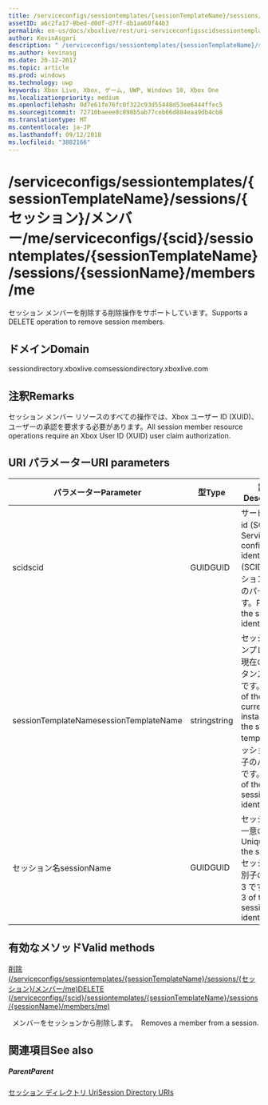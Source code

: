 ```yaml
---
title: /serviceconfigs/sessiontemplates/{sessionTemplateName}/sessions/{セッション}/メンバー/me
assetID: a6c2fa17-8bed-d0df-d7ff-db1aa60f44b3
permalink: en-us/docs/xboxlive/rest/uri-serviceconfigsscidsessiontemplatessessiontemplatenamesessionssessionnamemembersme.html
author: KevinAsgari
description: " /serviceconfigs/sessiontemplates/{sessionTemplateName}/sessions/{セッション}/メンバー/me"
ms.author: kevinasg
ms.date: 20-12-2017
ms.topic: article
ms.prod: windows
ms.technology: uwp
keywords: Xbox Live, Xbox, ゲーム, UWP, Windows 10, Xbox One
ms.localizationpriority: medium
ms.openlocfilehash: 0d7e61fe76fc0f322c93d55448d53ee6444ffec5
ms.sourcegitcommit: 72710baeee8c898b5ab77ceb66d884eaa9db4cb8
ms.translationtype: MT
ms.contentlocale: ja-JP
ms.lasthandoff: 09/12/2018
ms.locfileid: "3882166"
---
```

# <a name="serviceconfigsscidsessiontemplatessessiontemplatenamesessionssessionnamemembersme"></a><span data-ttu-id="5398c-104">/serviceconfigs/sessiontemplates/{sessionTemplateName}/sessions/{セッション}/メンバー/me</span><span class="sxs-lookup"><span data-stu-id="5398c-104">/serviceconfigs/{scid}/sessiontemplates/{sessionTemplateName}/sessions/{sessionName}/members/me</span></span>
<span data-ttu-id="5398c-105">セッション メンバーを削除する削除操作をサポートしています。</span><span class="sxs-lookup"><span data-stu-id="5398c-105">Supports a DELETE operation to remove session members.</span></span>
<a id="ID4EO"></a>


## <a name="domain"></a><span data-ttu-id="5398c-106">ドメイン</span><span class="sxs-lookup"><span data-stu-id="5398c-106">Domain</span></span>
<span data-ttu-id="5398c-107">sessiondirectory.xboxlive.com</span><span class="sxs-lookup"><span data-stu-id="5398c-107">sessiondirectory.xboxlive.com</span></span>  
<a id="ID4ET"></a>

 
## <a name="remarks"></a><span data-ttu-id="5398c-108">注釈</span><span class="sxs-lookup"><span data-stu-id="5398c-108">Remarks</span></span>

<span data-ttu-id="5398c-109">セッション メンバー リソースのすべての操作では、Xbox ユーザー ID (XUID)、ユーザーの承認を要求する必要があります。</span><span class="sxs-lookup"><span data-stu-id="5398c-109">All session member resource operations require an Xbox User ID (XUID) user claim authorization.</span></span>

<a id="ID4EAB"></a>


## <a name="uri-parameters"></a><span data-ttu-id="5398c-110">URI パラメーター</span><span class="sxs-lookup"><span data-stu-id="5398c-110">URI parameters</span></span>

| <span data-ttu-id="5398c-111">パラメーター</span><span class="sxs-lookup"><span data-stu-id="5398c-111">Parameter</span></span>| <span data-ttu-id="5398c-112">型</span><span class="sxs-lookup"><span data-stu-id="5398c-112">Type</span></span>| <span data-ttu-id="5398c-113">説明</span><span class="sxs-lookup"><span data-stu-id="5398c-113">Description</span></span>|
| --- | --- | --- |
| <span data-ttu-id="5398c-114">scid</span><span class="sxs-lookup"><span data-stu-id="5398c-114">scid</span></span>| <span data-ttu-id="5398c-115">GUID</span><span class="sxs-lookup"><span data-stu-id="5398c-115">GUID</span></span>| <span data-ttu-id="5398c-116">サービス構成 id (SCID)。</span><span class="sxs-lookup"><span data-stu-id="5398c-116">Service configuration identifier (SCID).</span></span> <span data-ttu-id="5398c-117">セッション識別子のパート 1 です。</span><span class="sxs-lookup"><span data-stu-id="5398c-117">Part 1 of the session identifier.</span></span>|
| <span data-ttu-id="5398c-118">sessionTemplateName</span><span class="sxs-lookup"><span data-stu-id="5398c-118">sessionTemplateName</span></span>| <span data-ttu-id="5398c-119">string</span><span class="sxs-lookup"><span data-stu-id="5398c-119">string</span></span>| <span data-ttu-id="5398c-120">セッション テンプレートの現在のインスタンスの名前です。</span><span class="sxs-lookup"><span data-stu-id="5398c-120">Name of the current instance of the session template.</span></span> <span data-ttu-id="5398c-121">セッション識別子のパート 2 です。</span><span class="sxs-lookup"><span data-stu-id="5398c-121">Part 2 of the session identifier.</span></span>|
| <span data-ttu-id="5398c-122">セッション名</span><span class="sxs-lookup"><span data-stu-id="5398c-122">sessionName</span></span>| <span data-ttu-id="5398c-123">GUID</span><span class="sxs-lookup"><span data-stu-id="5398c-123">GUID</span></span>| <span data-ttu-id="5398c-124">セッションの一意の ID。</span><span class="sxs-lookup"><span data-stu-id="5398c-124">Unique ID of the session.</span></span> <span data-ttu-id="5398c-125">セッション識別子のパート 3 です。</span><span class="sxs-lookup"><span data-stu-id="5398c-125">Part 3 of the session identifier.</span></span>|

<a id="ID4EOC"></a>


## <a name="valid-methods"></a><span data-ttu-id="5398c-126">有効なメソッド</span><span class="sxs-lookup"><span data-stu-id="5398c-126">Valid methods</span></span>

[<span data-ttu-id="5398c-127">削除 (/serviceconfigs/sessiontemplates/{sessionTemplateName}/sessions/{セッション}/メンバー/me)</span><span class="sxs-lookup"><span data-stu-id="5398c-127">DELETE (/serviceconfigs/{scid}/sessiontemplates/{sessionTemplateName}/sessions/{sessionName}/members/me)</span></span>](uri-serviceconfigsscidsessiontemplatessessiontemplatenamesessionssessionnamemembersmedelete.md)

<span data-ttu-id="5398c-128">&nbsp;&nbsp;メンバーをセッションから削除します。</span><span class="sxs-lookup"><span data-stu-id="5398c-128">&nbsp;&nbsp;Removes a member from a session.</span></span>

<a id="ID4EYC"></a>


## <a name="see-also"></a><span data-ttu-id="5398c-129">関連項目</span><span class="sxs-lookup"><span data-stu-id="5398c-129">See also</span></span>

<a id="ID4E1C"></a>


##### <a name="parent"></a><span data-ttu-id="5398c-130">Parent</span><span class="sxs-lookup"><span data-stu-id="5398c-130">Parent</span></span>

[<span data-ttu-id="5398c-131">セッション ディレクトリ Uri</span><span class="sxs-lookup"><span data-stu-id="5398c-131">Session Directory URIs</span></span>](atoc-reference-sessiondirectory.md)
